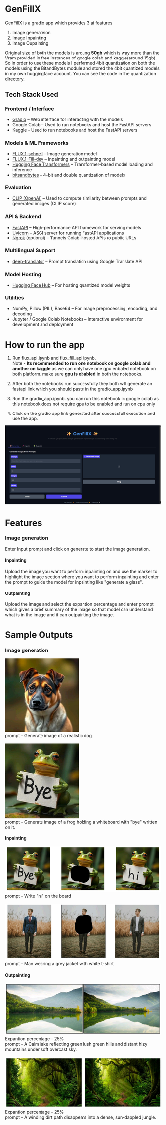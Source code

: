 # GenFillX
GenFillX is a gradio app which provides 3 ai features
1. Image generateion
2. Image Inpainting
3. Image Oupainting

Original size of both the models is aroung **50gb** which is way more than the Vram provided in free instances of google colab and kaggle(around 15gb). So in order to use these models I performed 4bit quantization on both the models using the BitandBytes module and stored the 4bit quantized models in my own huggingface account. You can see the code in the quantization directory.

## Tech Stack Used

### Frontend / Interface
- [Gradio](https://gradio.app/) – Web interface for interacting with the models
- Google Colab – Used to run notebooks and host the FastAPI servers
- Kaggle - Used to run notebooks and host the FastAPI servers

### Models & ML Frameworks
- [FLUX.1-schnell](https://huggingface.co/black-forest-labs/FLUX.1-schnell) – Image generation model
- [FLUX.1-Fill-dev](https://huggingface.co/black-forest-labs/FLUX.1-Fill-dev) – Inpainting and outpainting model
- [Hugging Face Transformers](https://huggingface.co/transformers/) – Transformer-based model loading and inference
- [bitsandbytes](https://github.com/TimDettmers/bitsandbytes) – 4-bit and double quantization of models

### Evaluation
- [CLIP (OpenAI)](https://github.com/openai/CLIP) – Used to compute similarity between prompts and generated images (CLIP score)

### API & Backend
- [FastAPI](https://fastapi.tiangolo.com/) – High-performance API framework for serving models
- [Uvicorn](https://www.uvicorn.org/) – ASGI server for running FastAPI applications
- [Ngrok](https://ngrok.com/) (optional) – Tunnels Colab-hosted APIs to public URLs

### Multilingual Support
- [deep-translator](https://github.com/nidhaloff/deep-translator) – Prompt translation using Google Translate API

### Model Hosting
- [Hugging Face Hub](https://huggingface.co/) – For hosting quantized model weights

### Utilities
- NumPy, Pillow (PIL), Base64 – For image preprocessing, encoding, and decoding
- Jupyter / Google Colab Notebooks – Interactive environment for development and deployment



# How to run the app
1. Run flux_api.ipynb and flux_fill_api.ipynb.<br>
Note - **Its recommended to run one notebook on google colab and another on kaggle**  as we can only have one gpu enbaled notebook on both platform. make sure **gpu is ebabled** in both the notebooks.

2. After both the notebooks run successfully they both will generate an fastapi link which you should paste in the gradio_app.ipynb
3. Run the gradio_app.ipynb. you can run this notebook in google colab as this notebook does not require gpu to be enabled and run on cpu only
4. Click on the gradio app link generated after successfull execution and use the app.

 ![can't display screenshot](https://github.com/Shobhit043/Flux_project/blob/main/images/screenshots/Screenshot%202025-06-25%20155318.png)<br>

 # Features

 ### Image generation
 Enter Input prompt and click  on generate to start the image generation.

#### Inpainting
Upload the image you want to perform inpainting on and use the marker to highlight the image section where you want to perform inpainting and enter the prompt to guide the model for inpainting like "generate a glass".

#### Outpainting
Upload the image and select the expantion percentage and enter prompt which gives a brief summary of the image so that model can understand what is in the image and it can outpainting the image.

# Sample Outputs
 ### Image generation
 ![can't display screenshot](https://github.com/Shobhit043/Flux_project/blob/main/images/model_outputs/Screenshot%202025-06-25%20153509.png)<br>
 prompt - Generate image of a realistic dog
<br>
<br>
 ![can't display screenshot](https://github.com/Shobhit043/Flux_project/blob/main/images/model_outputs/Screenshot%202025-06-25%20153519.png)<br>
 prompt - Generate image of a frog holding a whiteboard with "bye" written on it.

#### Inpainting
 ![can't display screenshot](https://github.com/Shobhit043/Flux_project/blob/main/images/model_outputs/Screenshot%202025-06-25%20160724.png)<br>
 prompt - Write "hi" on the board
<br>
<br>
 ![can't display screenshot](https://github.com/Shobhit043/Flux_project/blob/main/images/model_outputs/Screenshot%202025-06-25%20160731.png)<br>
 prompt - Man wearing a grey jacket with white t-shirt
 
#### Outpainting
 ![can't display screenshot](https://github.com/Shobhit043/Flux_project/blob/main/images/model_outputs/Screenshot%202025-06-25%20160806.png)<br>
 Expantion percentage - 25% <br>
 prompt - A Calm lake reflecting green lush green hills and distant hizy mountains under soft overcast sky.
<br>
<br>
 ![can't display screenshot](https://github.com/Shobhit043/Flux_project/blob/main/images/model_outputs/Screenshot%202025-06-25%20160753.png)<br>
 Expantion percentage - 25% <br>
 prompt - A winding dirt path disappears into a dense, sun-dappled jungle.
